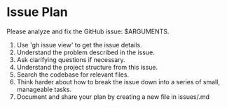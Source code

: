 # Issue Plan

Please analyze and fix the GitHub issue: $ARGUMENTS.

1. Use 'gh issue view' to get the issue details.
2. Understand the problem described in the issue.
3. Ask clarifying questions if necessary.
4. Understand the project structure from this issue.
5. Search the codebase for relevant files.
6. Think harder about how to break the issue down into a series of small, manageable tasks.
7. Document and share your plan by creating a new file in issues/<issue-number>.md
